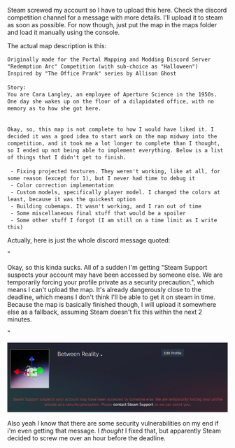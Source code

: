 Steam screwed my account so I have to upload this here. Check the discord competition channel for a message with more details. I'll upload it to steam as soon as possible. For now though, just put the map in the maps folder and load it manually using the console.

The actual map description is this:

```
Originally made for the Portal Mapping and Modding Discord Server "Redemption Arc" Competition (with sub-choice as "Halloween")
Inspired by "The Office Prank" series by Allison Ghost

Story: 
You are Cara Langley, an employee of Aperture Science in the 1950s. One day she wakes up on the floor of a dilapidated office, with no memory as to how she got here.


Okay, so, this map is not complete to how I would have liked it. I decided it was a good idea to start work on the map midway into the competition, and it took me a lot longer to complete than I thought, so I ended up not being able to implement everything. Below is a list of things that I didn't get to finish.
 
 - Fixing projected textures. They weren't working, like at all, for some reason (except for 1), but I never had time to debug it
 - Color correction implementation
 - Custom models, specifically player model. I changed the colors at least, because it was the quickest option
 - Building cubemaps. It wasn't working, and I ran out of time
 - Some miscellaneous final stuff that would be a spoiler
 - Some other stuff I forgot (I am still on a time limit as I write this)
```




Actually, here is just the whole discord message quoted:

"

Okay, so this kinda sucks. All of a sudden I'm getting "Steam Support suspects your account may have been accessed by someone else. We are temporarily forcing your profile private as a security precaution.", which means I can't upload the map. It's already dangerously close to the deadline, which means I don't think I'll be able to get it on steam in time. Because the map is basically finished though, I will upload it somewhere else as a fallback, assuming Steam doesn't fix this within the next 2 minutes.

"

![Proof](https://github.com/BetweenReality/comp_map_fallback/blob/main/proof.png?raw=true)

Also yeah I know that there are some security vulnerabilities on my end if i'm even getting that message. I *thought* I fixed that, but apparently Steam decided to screw me over an hour before the deadline.
